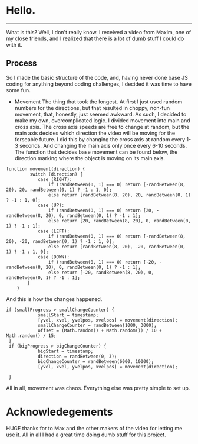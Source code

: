 # Hello.
---
What is this? Well, I don't really know. I received a video from Maxim, one of my close friends, and I realized that there is a lot of dumb stuff I could do with it.
## Process
So I made the basic structure of the code, and, having never done base JS coding for anything beyond coding challenges, I decided it was time to have some fun.
- Movement
The thing that took the longest. At first I just used random numbers for the directions, but that resulted in choppy, non-fun movement, that, honestly, just seemed awkward.
As such, I decided to make my own, overcomplicated logic.
I divided movement into main and cross axis. The cross axis speeds are free to change at random, but the main axis decides which direction the video will be moving for the forseable future. I did this by changing the cross axis at random every 1-3 seconds. And changing the main axis only once every 6-10 seconds.
The function that decides base movement can be found below, the direction marking where the object is moving on its main axis.
```
function movement(direction) {
         switch (direction) {
            case (RIGHT):
                if (randBetween(0, 1) === 0) return [-randBetween(8, 20), 20, randBetween(0, 1) ? -1 : 1, 0];
                else return [randBetween(8, 20), 20, randBetween(0, 1) ? -1 : 1, 0];
            case (UP):
                if (randBetween(0, 1) === 0) return [20, -randBetween(8, 20), 0, randBetween(0, 1) ? -1 : 1];
                else return [20, randBetween(8, 20), 0, randBetween(0, 1) ? -1 : 1];
            case (LEFT):
                if (randBetween(0, 1) === 0) return [-randBetween(8, 20), -20, randBetween(0, 1) ? -1 : 1, 0];
                else return [randBetween(8, 20), -20, randBetween(0, 1) ? -1 : 1, 0];
            case (DOWN):
                if (randBetween(0, 1) === 0) return [-20, -randBetween(8, 20), 0, randBetween(0, 1) ? -1 : 1];
                else return [-20, randBetween(8, 20), 0, randBetween(0, 1) ? -1 : 1];
        }
    }
```
And this is how the changes happened.
```
if (smallProgress > smallChangeCounter) {
            smallStart = timestamp;
            [yvel, xvel, yvelpos, xvelpos] = movement(direction);
            smallChangeCounter = randBetween(1000, 3000);
            offset = (Math.random() + Math.random()) / 10 + Math.random() / 15;
 }
 if (bigProgress > bigChangeCounter) {
            bigStart = timestamp;
            direction = randBetween(0, 3);
            bigChangeCounter = randBetween(6000, 10000);
            [yvel, xvel, yvelpos, xvelpos] = movement(direction);

 }
``` 
All in all, movement was chaos. Everything else was pretty simple to set up.

# Acknowledegements
HUGE thanks for to Max and the other makers of the video for letting me use it. All in all I had a great time doing dumb stuff for this project.
